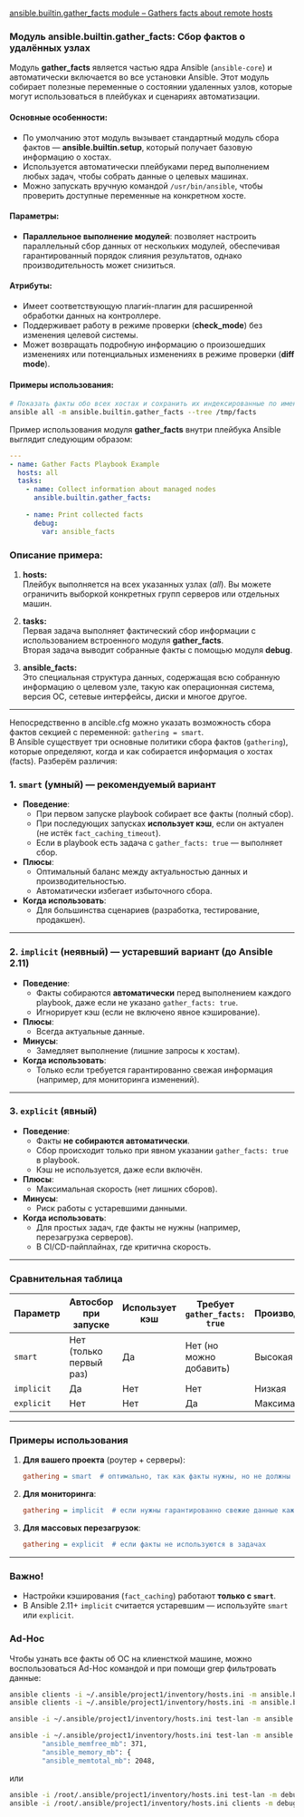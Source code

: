 [ansible.builtin.gather_facts module – Gathers facts about remote hosts](https://docs.ansible.com/ansible/latest/collections/ansible/builtin/gather_facts_module.html#ansible-collections-ansible-builtin-gather-facts-module)

### Модуль **ansible.builtin.gather_facts**: Сбор фактов о удалённых узлах

Модуль **gather_facts** является частью ядра Ansible (`ansible-core`) и автоматически включается во все установки Ansible. Этот модуль собирает полезные переменные о состоянии удаленных узлов, которые могут использоваться в плейбуках и сценариях автоматизации.

#### Основные особенности:
- По умолчанию этот модуль вызывает стандартный модуль сбора фактов — **ansible.builtin.setup**, который получает базовую информацию о хостах.
- Используется автоматически плейбуками перед выполнением любых задач, чтобы собрать данные о целевых машинах.
- Можно запускать вручную командой `/usr/bin/ansible`, чтобы проверить доступные переменные на конкретном хосте.

#### Параметры:
- **Параллельное выполнение модулей**: позволяет настроить параллельный сбор данных от нескольких модулей, обеспечивая гарантированный порядок слияния результатов, однако производительность может снизиться.

#### Атрибуты:
- Имеет соответствующую плаги́н-плагин для расширенной обработки данных на контроллере.
- Поддерживает работу в режиме проверки (**check_mode**) без изменения целевой системы.
- Может возвращать подробную информацию о произошедших изменениях или потенциальных изменениях в режиме проверки (**diff mode**).

#### Примеры использования:
```bash
# Показать факты обо всех хостах и сохранить их индексированные по имени хоста в каталоге /tmp/facts
ansible all -m ansible.builtin.gather_facts --tree /tmp/facts
```

Пример использования модуля **gather_facts** внутри плейбука Ansible выглядит следующим образом:

```yaml
---
- name: Gather Facts Playbook Example
  hosts: all
  tasks:
    - name: Collect information about managed nodes
      ansible.builtin.gather_facts:
    
    - name: Print collected facts
      debug:
        var: ansible_facts
```

### Описание примера:

1. **hosts:**  
   Плейбук выполняется на всех указанных узлах (*all*). Вы можете ограничить выборкой конкретных групп серверов или отдельных машин.
   
2. **tasks:**  
   Первая задача выполняет фактический сбор информации с использованием встроенного модуля **gather_facts**.  
   Вторая задача выводит собранные факты с помощью модуля **debug**.

3. **ansible_facts:**  
   Это специальная структура данных, содержащая всю собранную информацию о целевом узле, такую как операционная система, версия ОС, сетевые интерфейсы, диски и многое другое.
---

Непосредственно в ancible.cfg можно указать возможность сбора фактов секцией с переменной: `gathering = smart`.
<br/> В Ansible существует три основные политики сбора фактов (`gathering`), которые определяют, когда и как собирается информация о хостах (facts). Разберём различия:

### 1. `smart` (умный) — **рекомендуемый вариант**
- **Поведение**:
  - При первом запуске playbook собирает все факты (полный сбор).
  - При последующих запусках **использует кэш**, если он актуален (не истёк `fact_caching_timeout`).
  - Если в playbook есть задача с `gather_facts: true` — выполняет сбор.
- **Плюсы**:
  - Оптимальный баланс между актуальностью данных и производительностью.
  - Автоматически избегает избыточного сбора.
- **Когда использовать**:
  - Для большинства сценариев (разработка, тестирование, продакшен).

---

### 2. `implicit` (неявный) — **устаревший вариант** (до Ansible 2.11)
- **Поведение**:
  - Факты собираются **автоматически** перед выполнением каждого playbook, даже если не указано `gather_facts: true`.
  - Игнорирует кэш (если не включено явное кэширование).
- **Плюсы**:
  - Всегда актуальные данные.
- **Минусы**:
  - Замедляет выполнение (лишние запросы к хостам).
- **Когда использовать**:
  - Только если требуется гарантированно свежая информация (например, для мониторинга изменений).

---

### 3. `explicit` (явный)
- **Поведение**:
  - Факты **не собираются автоматически**.
  - Сбор происходит только при явном указании `gather_facts: true` в playbook.
  - Кэш не используется, даже если включён.
- **Плюсы**:
  - Максимальная скорость (нет лишних сборов).
- **Минусы**:
  - Риск работы с устаревшими данными.
- **Когда использовать**:
  - Для простых задач, где факты не нужны (например, перезагрузка серверов).
  - В CI/CD-пайплайнах, где критична скорость.

---

### Сравнительная таблица

| Параметр    | Автосбор при запуске | Использует кэш | Требует `gather_facts: true` | Производительность | Актуальность данных |
|-------------|----------------------|----------------|-------------------------------|--------------------|---------------------|
| `smart`     | Нет (только первый раз) | Да            | Нет (но можно добавить)       | Высокая            | Средняя             |
| `implicit`  | Да                   | Нет            | Нет                           | Низкая             | Высокая             |
| `explicit`  | Нет                  | Нет            | Да                            | Максимальная       | Низкая              |

---

### Примеры использования

1. **Для вашего проекта** (роутер + серверы):
   ```ini
   gathering = smart  # оптимально, так как факты нужны, но не должны обновляться каждый раз
   ```

2. **Для мониторинга**:
   ```ini
   gathering = implicit  # если нужны гарантированно свежие данные каждые 5 минут
   ```

3. **Для массовых перезагрузок**:
   ```ini
   gathering = explicit  # если факты не используются в задачах
   ```

---

### Важно!
- Настройки кэширования (`fact_caching`) работают **только с `smart`**.
- В Ansible 2.11+ `implicit` считается устаревшим — используйте `smart` или `explicit`.


### Ad-Hoc
Чтобы узнать все факты об ОС на клиенсткой машине, можно воспользоваться Ad-Hoc командой и при помощи grep фильтровать данные:
  ```bash
  ansible clients -i ~/.ansible/project1/inventory/hosts.ini -m ansible.builtin.gather_facts --tree /tmp/facts;
  ansible clients -i ~/.ansible/project1/inventory/hosts.ini -m ansible.builtin.gather_facts --tree /tmp/facts | grep 'pkg_mgr';
  
  ansible -i ~/.ansible/project1/inventory/hosts.ini test-lan -m ansible.builtin.setup;
  
  ansible -i ~/.ansible/project1/inventory/hosts.ini test-lan -m ansible.builtin.setup | grep mem
          "ansible_memfree_mb": 371,
          "ansible_memory_mb": {
          "ansible_memtotal_mb": 2048,
  ```
  или
  ```bash
  ansible -i /root/.ansible/project1/inventory/hosts.ini test-lan -m debug -a 'var=ansible_date_time'
  ansible -i /root/.ansible/project1/inventory/hosts.ini clients -m debug -a 'var=ansible_date_time,ansible_default_ipv4
  ```

